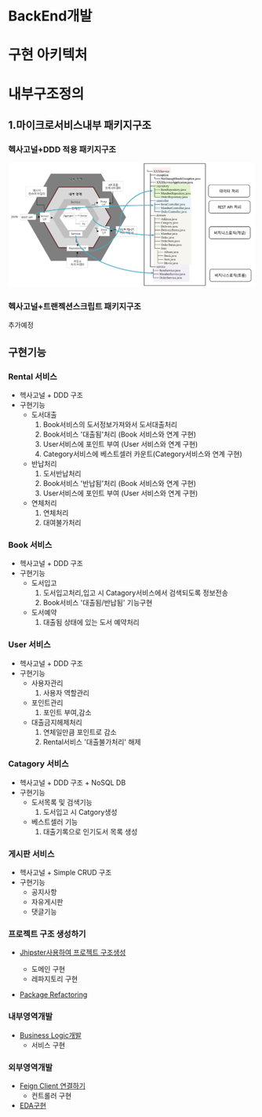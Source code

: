 # BackEnd개발

# 구현 아키텍처 

# 내부구조정의
## 1.마이크로서비스내부 패키지구조
### 헥사고널+DDD 적용 패키지구조
![패키지](/img/package.png)  

### 헥사고널+트랜젝션스크립트 패키지구조
추가예정



## 구현기능

### Rental 서비스 
- 헥사고널 + DDD 구조
- 구현기능
  - 도서대출
    1. Book서비스의 도서정보가져와서 도서대출처리
    2. Book서비스 '대출됨'처리 (Book 서비스와 연계 구현)
    3. User서비스에 포인트 부여 (User 서비스와 연계 구현)
    4. Category서비스에 베스트셀러 카운트(Category서비스와 연계 구현)
  - 반납처리 
    1. 도서반납처리
    2. Book서비스 '반납됨'처리 (Book 서비스와 연계 구현)
    3. User서비스에 포인트 부여 (User 서비스와 연계 구현)
  - 연체처리
    1. 연체처리
    2. 대여불가처리 

### Book 서비스
- 헥사고널 + DDD 구조
- 구현기능
  - 도서입고
    1. 도서입고처리,입고 시 Catagory서비스에서 검색되도록 정보전송
    2. Book서비스 '대출됨/반납됨' 기능구현
  - 도서예약
    1. 대출됨 상태에 있는 도서 예약처리

### User 서비스
- 헥사고널 + DDD 구조
- 구현기능
  - 사용자관리
    1. 사용자 역할관리
  - 포인트관리
    1. 포인트 부여,감소
  - 대출금지헤제처리
    1. 연체일만큼 포인트로 감소
    2. Rental서비스 '대출불가처리' 해제

### Catagory 서비스
- 헥사고널 + DDD 구조 + NoSQL DB
- 구현기능
  - 도서목록 및 검색기능
    1. 도서입고 시 Catgory생성
  - 베스트셀러 기능   
    1. 대출기록으로 인기도서 목록 생성 
  
### 게시판 서비스 
- 헥사고널 + Simple CRUD 구조 
- 구현기능 
  - 공지사항
  - 자유게시판 
  - 댓글기능 


### 프로젝트 구조 생성하기
- [Jhipster사용하여 프로젝트 구조생성](/contents/jhipster_guide.md)
  - 도메인 구현
  - 레파지토리 구현
  
- [Package Refactoring](/contents/jhipster_package_ref.md)

### 내부영역개발
- [Business Logic개발](/contents/jhipster_businesslogic.md)
  - 서비스 구현

### 외부영역개발
- [Feign Client 연결하기](/contents/jhipster_feign.md)
  - 컨트롤러 구현
- [EDA구현](/contents/jhipster_kafka.md)
  


  
